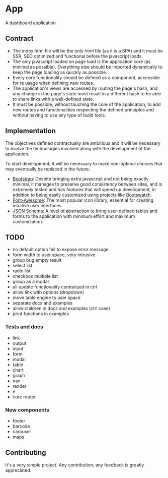 # App
A dashboard application 

## Contract
 - The index.html file will be the only html file (as it is a SPA) and it must
be SSR, SEO optimized and functional before the javascript loads.
 - The only javascript loaded on page load is the application core (as minimal
as possible). Everything else should be imported dynamically to keep the page
loading as quickly as possible.
 - Every core functionality should be defined as a component, accessible for
re usage when defining new routes.
 - The application's views are accessed by routing the page's hash, and any
change in the page's state must result in a different hash to be able to share
links with a well-defined state.
 - It must be possible, without touching the core of the application, to add
new routes and functionalities respecting the defined principles and without
having to use any type of build tools.

## Implementation
The objectives defined contractually are ambitious and it will be necessary to
evolve the technologies involved along with the development of the application.

To start development, it will be necessary to make non-optimal choices that may
eventually be replaced in the future.

 - [Bootstrap](https://github.com/twbs/bootstrap): Despite bringing extra
javascript and not being exactly minimal, it manages to preserve good
consistency between sites, and is extremely tested and has features that will
speed up development, in addition to being easily customized using projects
like [Bootswatch](https://github.com/thomaspark/bootswatch).
 - [Font-Awesome](https://github.com/FortAwesome/Font-Awesome): The most
popular icon library, essential for creating intuitive user interfaces.
 - [JSON Schema](https://github.com/json-schema-org/json-schema-spec): A level
of abstraction to bring user-defined tables and forms to the application with
minimum effort and maximum customization.

## TODO
 - no default option fail to expose error message
 - form width to user space, very intrusive
 - group bug empty result
 - select list
 - radio list
 - checkbox multiple list
 - group as a modal
 - all update functionality centralized in ctrl 
 - allow link with options (dropdown)
 - move table engine to user space
 - separate docs and examples
 - allow children in docs and examples (ctrl case)
 - print functions in examples

### Tests and docs
 - link
 - output
 - input
 - form
 - modal
 - table
 - chart
 - graph
 - nav
 - render
 - e
 - core router

### New components
 - footer
 - barcode
 - carousel
 - maps

## Contributing
It's a very simple project.
Any contribution, any feedback is greatly appreciated.
